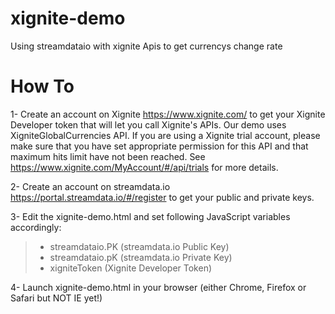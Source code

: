 # xignite-demo

Using streamdataio with xignite Apis to get currencys change rate

# How To

1- Create an account on Xignite https://www.xignite.com/ to get your Xignite Developer token that will let you call Xignite's APIs.
Our demo uses XigniteGlobalCurrencies API. If you are using a Xignite trial account, please make sure that you have set appropriate permission for this API and that maximum hits limit have not been reached.
See https://www.xignite.com/MyAccount/#/api/trials for more details.

2- Create an account on streamdata.io https://portal.streamdata.io/#/register to get your public and private keys.

3- Edit the xignite-demo.html and set following JavaScript variables accordingly:
> - streamdataio.PK (streamdata.io Public Key)
> - streamdataio.pK (streamdata.io Private Key)
> - xigniteToken (Xignite Developer Token)

4- Launch xignite-demo.html in your browser (either Chrome, Firefox or Safari but NOT IE yet!)